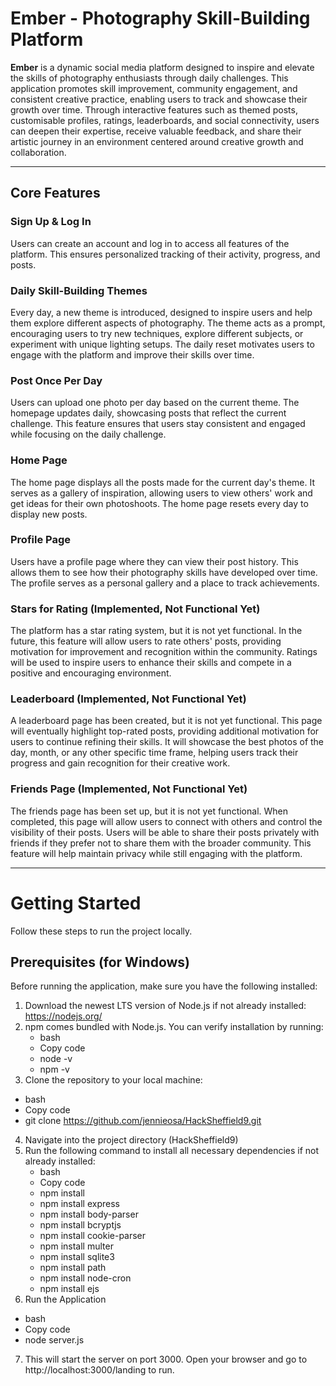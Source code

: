 # **Ember** - Photography Skill-Building Platform

**Ember** is a dynamic social media platform designed to inspire and elevate the skills of photography enthusiasts through daily challenges. This application promotes skill improvement, community engagement, and consistent creative practice, enabling users to track and showcase their growth over time. Through interactive features such as themed posts, customisable profiles, ratings, leaderboards, and social connectivity, users can deepen their expertise, receive valuable feedback, and share their artistic journey in an environment centered around creative growth and collaboration.

---

## **Core Features**

### **Sign Up & Log In**
Users can create an account and log in to access all features of the platform. This ensures personalized tracking of their activity, progress, and posts.

### **Daily Skill-Building Themes**
Every day, a new theme is introduced, designed to inspire users and help them explore different aspects of photography. The theme acts as a prompt, encouraging users to try new techniques, explore different subjects, or experiment with unique lighting setups. The daily reset motivates users to engage with the platform and improve their skills over time.

### **Post Once Per Day**
Users can upload one photo per day based on the current theme. The homepage updates daily, showcasing posts that reflect the current challenge. This feature ensures that users stay consistent and engaged while focusing on the daily challenge.

### **Home Page**
The home page displays all the posts made for the current day's theme. It serves as a gallery of inspiration, allowing users to view others' work and get ideas for their own photoshoots. The home page resets every day to display new posts.

### **Profile Page**
Users have a profile page where they can view their post history. This allows them to see how their photography skills have developed over time. The profile serves as a personal gallery and a place to track achievements.

### **Stars for Rating (Implemented, Not Functional Yet)**
The platform has a star rating system, but it is not yet functional. In the future, this feature will allow users to rate others' posts, providing motivation for improvement and recognition within the community. Ratings will be used to inspire users to enhance their skills and compete in a positive and encouraging environment.

### **Leaderboard (Implemented, Not Functional Yet)**
A leaderboard page has been created, but it is not yet functional. This page will eventually highlight top-rated posts, providing additional motivation for users to continue refining their skills. It will showcase the best photos of the day, month, or any other specific time frame, helping users track their progress and gain recognition for their creative work.

### **Friends Page (Implemented, Not Functional Yet)**
The friends page has been set up, but it is not yet functional. When completed, this page will allow users to connect with others and control the visibility of their posts. Users will be able to share their posts privately with friends if they prefer not to share them with the broader community. This feature will help maintain privacy while still engaging with the platform.

---
# Getting Started
Follow these steps to run the project locally.

## Prerequisites (for Windows)
Before running the application, make sure you have the following installed:
1. Download the newest LTS version of Node.js if not already installed:  https://nodejs.org/
2. npm comes bundled with Node.js. You can verify installation by running:
   - bash
   - Copy code
   - node -v
   - npm -v
3. Clone the repository to your local machine:
  - bash
  - Copy code
  - git clone https://github.com/jennieosa/HackSheffield9.git

4. Navigate into the project directory (HackSheffield9)
5. Run the following command to install all necessary dependencies if not already installed:
   - bash
   - Copy code
   - npm install
   - npm install express
   - npm install body-parser
   - npm install bcryptjs
   - npm install cookie-parser
   - npm install multer
   - npm install sqlite3
   - npm install path
   - npm install node-cron
   - npm install ejs
6. Run the Application
  - bash
  - Copy code
  - node server.js
7. This will start the server on port 3000. Open your browser and go to http://localhost:3000/landing to run.
